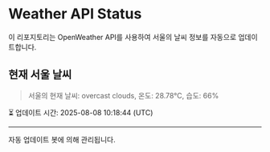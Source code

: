 
# Weather API Status

이 리포지토리는 OpenWeather API를 사용하여 서울의 날씨 정보를 자동으로 업데이트합니다.

## 현재 서울 날씨
> 서울의 현재 날씨: overcast clouds, 온도: 28.78°C, 습도: 66%

⏳ 업데이트 시간: 2025-08-08 10:18:44 (UTC)

---
자동 업데이트 봇에 의해 관리됩니다.
